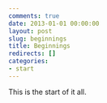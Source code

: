 ```yaml
---
comments: true
date: 2013-01-01 00:00:00
layout: post
slug: beginnings
title: Beginnings
redirects: []
categories:
- start
---
```


This is the start of it all.
